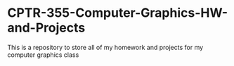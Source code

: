 # CPTR-355-Computer-Graphics-HW-and-Projects
This is a repository to store all of my homework and projects for my computer graphics class
